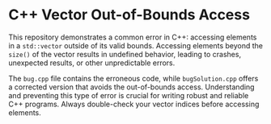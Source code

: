 # C++ Vector Out-of-Bounds Access

This repository demonstrates a common error in C++: accessing elements in a `std::vector` outside of its valid bounds.  Accessing elements beyond the `size()` of the vector results in undefined behavior, leading to crashes, unexpected results, or other unpredictable errors.

The `bug.cpp` file contains the erroneous code, while `bugSolution.cpp` offers a corrected version that avoids the out-of-bounds access.  Understanding and preventing this type of error is crucial for writing robust and reliable C++ programs.  Always double-check your vector indices before accessing elements.